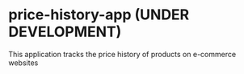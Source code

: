 # price-history-app (UNDER DEVELOPMENT)
This application tracks the price history of products on e-commerce websites
